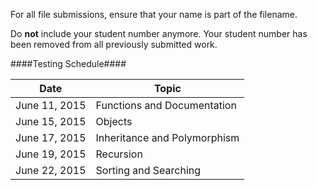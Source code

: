 For all file submissions, ensure that your name is part of the filename.

Do **not** include your student number anymore.  Your student number has been removed from all previously submitted work.

####Testing Schedule####

| Date | Topic |
| ---- | ----- |
| June 11, 2015 | Functions and Documentation | 
| June 15, 2015 | Objects |
| June 17, 2015 | Inheritance and Polymorphism |
| June 19, 2015 | Recursion |
| June 22, 2015 | Sorting and Searching |

